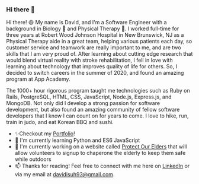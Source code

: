 ### Hi there 👋
Hi there! 😃 My name is David, and I'm a Software Engineer with a background in Biology 🧬 and Physical Therapy 🏃‍. I worked full-time for three years at Robert Wood Johnson Hospital in New Brunswick, NJ as a Physical Therapy aide in a great team, helping various patients each day, so customer service and teamwork are really important to me, and are two skills that I am very proud of. After learning about cutting edge research that would blend virtual reality with stroke rehabilitation, I fell in love with learning about technology that improves quality of life for others. So, I decided to switch careers in the summer of 2020, and found an amazing program at App Academy.

The 1000+ hour rigorous program taught me technologies such as Ruby on Rails, PostgreSQL, HTML, CSS, JavaScript, Node.js, Express.js, and MongoDB. Not only did I develop a strong passion for software development, but also found an amazing community of fellow software developers that I know I can count on for years to come. I love to hike, run, train in judo, and eat Korean BBQ and sushi.

- ✨Checkout my [Portfolio](https://dsuh93.github.io/portfolio/)!
- 🌱 I'm currently learning Python and ES6 JavaScript
- 🔭 I'm currently working on a website called [Protect Our Elders](https://protect-our-elders.herokuapp.com/) that will allow volunteers to signup to chaperone the elderly to keep them safe while outdoors
- 📫 Thanks for reading! Feel free to connect with me here on [LinkedIn](https://www.linkedin.com/in/david-i-suh/) or via my email at davidisuh93@gmail.com. 
<!--
**dsuh93/dsuh93** is a ✨ _special_ ✨ repository because its `README.md` (this file) appears on your GitHub profile.

Here are some ideas to get you started:

- 🔭 I’m currently working on ...
- 🌱 I’m currently learning ...
- 👯 I’m looking to collaborate on ...
- 🤔 I’m looking for help with ...
- 💬 Ask me about ...
- 📫 How to reach me: ...
- 😄 Pronouns: ...
- ⚡ Fun fact: ...
-->
